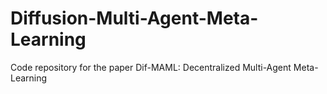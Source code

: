 # Diffusion-Multi-Agent-Meta-Learning
Code repository for the paper Dif-MAML: Decentralized Multi-Agent Meta-Learning

